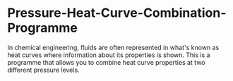 # Pressure-Heat-Curve-Combination-Programme
In chemical engineering, fluids are often represented in what's known as heat curves where information about its properties is shown. This is a programme that allows you to combine heat curve properties at two different pressure levels. 
